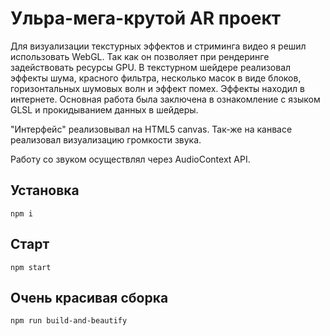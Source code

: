 # Ульра-мега-крутой AR проект

Для визуализации текстурных эффектов и стриминга видео я решил использовать WebGL. Так как он позволяет при рендеринге задействовать ресурсы GPU. В текстурном шейдере реализовал эффекты шума, красного фильтра, несколько масок в виде блоков, горизонтальных шумовых волн и эффект помех. Эффекты находил в интернете. Основная работа была заключена в ознакомление с языком GLSL и прокидыванием данных в шейдеры.

"Интерфейс" реализовывал на HTML5 canvas. Так-же на канвасе реализовал визуализацию громкости звука.

Работу со звуком осуществлял через AudioContext API.

## Установка
```
npm i
```

## Старт
```
npm start
```

## Очень красивая сборка
```
npm run build-and-beautify
```
